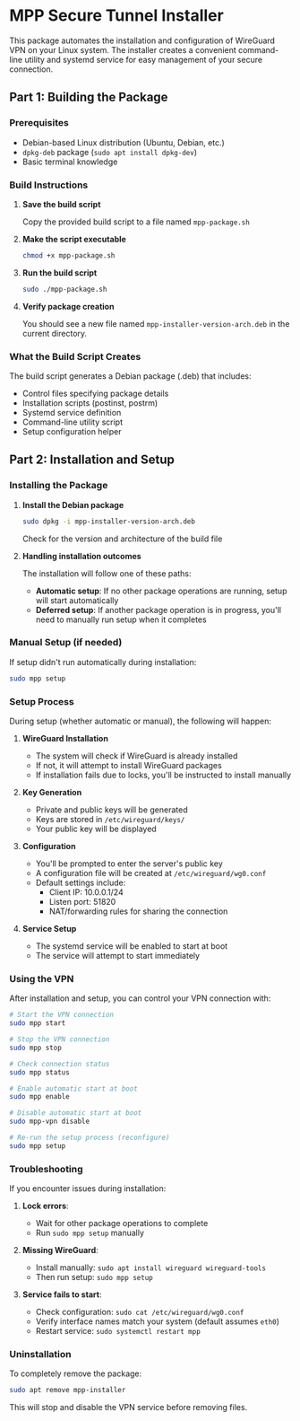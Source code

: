 # MPP Secure Tunnel Installer

This package automates the installation and configuration of WireGuard VPN on your Linux system. The installer creates a convenient command-line utility and systemd service for easy management of your secure connection.

## Part 1: Building the Package

### Prerequisites
- Debian-based Linux distribution (Ubuntu, Debian, etc.)
- `dpkg-deb` package (`sudo apt install dpkg-dev`)
- Basic terminal knowledge

### Build Instructions

1. **Save the build script**
   
   Copy the provided build script to a file named `mpp-package.sh`

2. **Make the script executable**
   ```bash
   chmod +x mpp-package.sh
   ```

3. **Run the build script**
   ```bash
   sudo ./mpp-package.sh
   ```

4. **Verify package creation**
   
   You should see a new file named `mpp-installer-version-arch.deb` in the current directory.

### What the Build Script Creates

The build script generates a Debian package (.deb) that includes:
- Control files specifying package details
- Installation scripts (postinst, postrm)
- Systemd service definition
- Command-line utility script
- Setup configuration helper

## Part 2: Installation and Setup

### Installing the Package

1. **Install the Debian package**
   ```bash
   sudo dpkg -i mpp-installer-version-arch.deb
   ```

   Check for the version and architecture of the build file

2. **Handling installation outcomes**
   
   The installation will follow one of these paths:
   - **Automatic setup**: If no other package operations are running, setup will start automatically
   - **Deferred setup**: If another package operation is in progress, you'll need to manually run setup when it completes

### Manual Setup (if needed)

If setup didn't run automatically during installation:
```bash
sudo mpp setup
```

### Setup Process

During setup (whether automatic or manual), the following will happen:

1. **WireGuard Installation**
   - The system will check if WireGuard is already installed
   - If not, it will attempt to install WireGuard packages
   - If installation fails due to locks, you'll be instructed to install manually

2. **Key Generation**
   - Private and public keys will be generated
   - Keys are stored in `/etc/wireguard/keys/`
   - Your public key will be displayed

3. **Configuration**
   - You'll be prompted to enter the server's public key
   - A configuration file will be created at `/etc/wireguard/wg0.conf`
   - Default settings include:
     * Client IP: 10.0.0.1/24
     * Listen port: 51820
     * NAT/forwarding rules for sharing the connection

4. **Service Setup**
   - The systemd service will be enabled to start at boot
   - The service will attempt to start immediately

### Using the VPN

After installation and setup, you can control your VPN connection with:

```bash
# Start the VPN connection
sudo mpp start

# Stop the VPN connection
sudo mpp stop

# Check connection status
sudo mpp status

# Enable automatic start at boot
sudo mpp enable

# Disable automatic start at boot
sudo mpp-vpn disable

# Re-run the setup process (reconfigure)
sudo mpp setup
```

### Troubleshooting

If you encounter issues during installation:

1. **Lock errors**:
   - Wait for other package operations to complete
   - Run `sudo mpp setup` manually

2. **Missing WireGuard**:
   - Install manually: `sudo apt install wireguard wireguard-tools`
   - Then run setup: `sudo mpp setup`

3. **Service fails to start**:
   - Check configuration: `sudo cat /etc/wireguard/wg0.conf`
   - Verify interface names match your system (default assumes `eth0`)
   - Restart service: `sudo systemctl restart mpp`

### Uninstallation

To completely remove the package:
```bash
sudo apt remove mpp-installer
```

This will stop and disable the VPN service before removing files.
